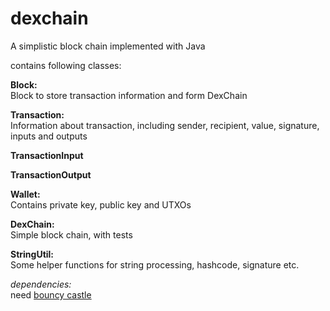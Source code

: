# dexchain
A simplistic block chain implemented with Java

contains following classes:

**Block:**<br/>
Block to store transaction information and form DexChain

**Transaction:**<br/>
Information about transaction, including sender, recipient, value, signature, inputs and outputs

**TransactionInput**<br/>

**TransactionOutput**<br/>

**Wallet:**<br/>
Contains private key, public key and UTXOs

**DexChain:**<br/>
Simple block chain, with tests

**StringUtil:**<br/>
Some helper functions for string processing, hashcode, signature etc.


*dependencies:*<br/>
need [bouncy castle](https://www.bouncycastle.org/latest_releases.html)
